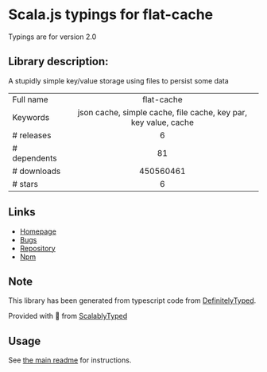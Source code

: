 
# Scala.js typings for flat-cache

Typings are for version 2.0

## Library description:
A stupidly simple key/value storage using files to persist some data

|                    |                 |
| ------------------ | :-------------: |
| Full name          | flat-cache |
| Keywords           | json cache, simple cache, file cache, key par, key value, cache |
| # releases         | 6 |
| # dependents       | 81 |
| # downloads        | 450560461 |
| # stars            | 6 |

## Links
- [Homepage](https://github.com/royriojas/flat-cache#readme)
- [Bugs](https://github.com/royriojas/flat-cache/issues)
- [Repository](https://github.com/royriojas/flat-cache)
- [Npm](https://www.npmjs.com/package/flat-cache)
    


## Note
This library has been generated from typescript code from [DefinitelyTyped](https://definitelytyped.org).

Provided with :purple_heart: from [ScalablyTyped](https://github.com/oyvindberg/ScalablyTyped)

## Usage
See [the main readme](../../readme.md) for instructions.



